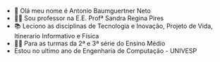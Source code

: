 - 👋 Olá meu nome é Antonio Baumguertner Neto
- 👨‍🏫 Sou professor na E.E. Profª Sandra Regina Pires
- 📚 Leciono as disciplinas de Tecnologia e Inovação, Projeto de Vida, Itinerario Informativo e Física
- 👨‍🎓 Para as turmas da 2ª e 3ª série do Ensino Médio
- Estou no ultimo ano de Engenharia de Computação - UNIVESP

<!---
ProfBaumguertner/ProfBaumguertner is a ✨ special ✨ repository because its `README.md` (this file) appears on your GitHub profile.
You can click the Preview link to take a look at your changes.
--->
